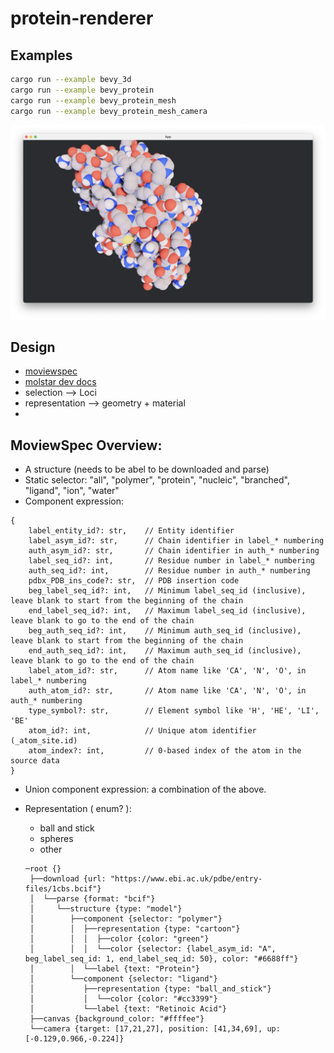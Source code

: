 # protein-renderer


## Examples

```sh
cargo run --example bevy_3d
cargo run --example bevy_protein
cargo run --example bevy_protein_mesh
cargo run --example bevy_protein_mesh_camera

```

![](docs/images/protein_01.png)


## Design

- [moviewspec](https://github.com/molstar/mol-view-spec/)
- [molstar dev docs](https://molstar.org/docs/)
- selection --> Loci
- representation --> geometry + material
-



## MoviewSpec Overview:
  - A structure (needs to be abel to be downloaded and parse)
  - Static selector: "all", "polymer", "protein", "nucleic", "branched", "ligand", "ion", "water"
  - Component expression:
  ```
  {
      label_entity_id?: str,    // Entity identifier
      label_asym_id?: str,      // Chain identifier in label_* numbering
      auth_asym_id?: str,       // Chain identifier in auth_* numbering
      label_seq_id?: int,       // Residue number in label_* numbering
      auth_seq_id?: int,        // Residue number in auth_* numbering
      pdbx_PDB_ins_code?: str,  // PDB insertion code
      beg_label_seq_id?: int,   // Minimum label_seq_id (inclusive), leave blank to start from the beginning of the chain
      end_label_seq_id?: int,   // Maximum label_seq_id (inclusive), leave blank to go to the end of the chain
      beg_auth_seq_id?: int,    // Minimum auth_seq_id (inclusive), leave blank to start from the beginning of the chain
      end_auth_seq_id?: int,    // Maximum auth_seq_id (inclusive), leave blank to go to the end of the chain
      label_atom_id?: str,      // Atom name like 'CA', 'N', 'O', in label_* numbering
      auth_atom_id?: str,       // Atom name like 'CA', 'N', 'O', in auth_* numbering
      type_symbol?: str,        // Element symbol like 'H', 'HE', 'LI', 'BE'
      atom_id?: int,            // Unique atom identifier (_atom_site.id)
      atom_index?: int,         // 0-based index of the atom in the source data
  }

  ```

  - Union component expression: a combination of the above.
  - Representation ( enum? ):
    - ball and stick
    - spheres
    - other


    ```
    ─root {}
     ├──download {url: "https://www.ebi.ac.uk/pdbe/entry-files/1cbs.bcif"}
     │  └──parse {format: "bcif"}
     │     └──structure {type: "model"}
     │        ├──component {selector: "polymer"}
     │        │  ├──representation {type: "cartoon"}
     │        │  │  ├──color {color: "green"}
     │        │  │  └──color {selector: {label_asym_id: "A", beg_label_seq_id: 1, end_label_seq_id: 50}, color: "#6688ff"}
     │        │  └──label {text: "Protein"}
     │        └──component {selector: "ligand"}
     │           ├──representation {type: "ball_and_stick"}
     │           │  └──color {color: "#cc3399"}
     │           └──label {text: "Retinoic Acid"}
     ├──canvas {background_color: "#ffffee"}
     └──camera {target: [17,21,27], position: [41,34,69], up: [-0.129,0.966,-0.224]}
    ```
